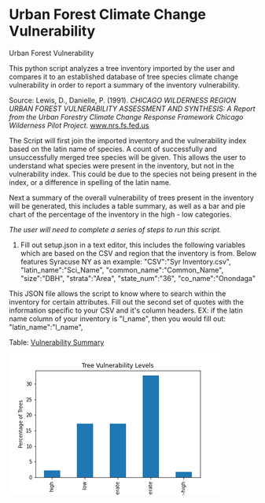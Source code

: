 # Urban Forest Climate Change Vulnerability
Urban Forest Vulnerability


This python script analyzes a tree inventory imported by the user and compares it to an established database of tree species climate change vulnerability in order to report a summary of the inventory vulnerability. 

Source: Lewis, D., Danielle, P. (1991). <i>CHICAGO WILDERNESS REGION URBAN FOREST VULNERABILITY ASSESSMENT AND SYNTHESIS: A Report from the Urban Forestry Climate Change Response Framework Chicago Wilderness Pilot Project</i>. www.nrs.fs.fed.us

The Script will first join the imported inventory and the vulnerability index based on the latin name of species. A count of successfully and unsuccessfully merged tree species will be given. This allows the user to understand what species were present in the inventory, but not in the vulnerability index. This could be due to the species not being present in the index, or a difference in spelling of the latin name. 

Next a summary of the overall vulnerability of trees present in the inventory will be generated, this includes a table summary, as well as a bar and pie chart of the percentage of the inventory in the high - low categories.  






*The user will need to complete a series of steps to run this script.*

1. Fill out setup.json in a text editor, this includes the following variables which are based on the CSV and region that the inventory is from. Below features Syracuse NY as an example: 
    "CSV":"Syr Inventory.csv",
	"latin_name":"Sci_Name",
    "common_name":"Common_Name",
    "size":"DBH",
    "strata":"Area",
	"state_num":"36",
	"co_name":"Onondaga"

This JSON file allows the script to know where to search within the inventory for certain attributes. Fill out the second set of quotes with the information specific to your CSV and it's column headers.
EX: if the latin name column of your inventory is "l_name", then you would fill out: "latin_name":"l_name",



Table: [Vulnerability Summary](ov_summary.txt)

![Vulnerability Bar Chart](vuln_bar.png)